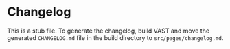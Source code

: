 # Changelog

This is a stub file. To generate the changelog, build VAST and move the
generated `CHANGELOG.md` file in the build directory to
`src/pages/changelog.md`.
